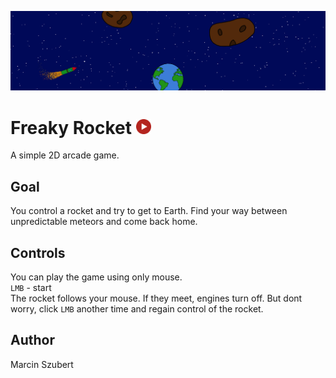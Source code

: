 ![Banner](./media/Banner.png)

# Freaky Rocket [<img alt="Play" title="Play" width="24px" src="./media/PlayButton.png"/>](https://givrox7.itch.io/freaky-rocket "Play")

A simple 2D arcade game.

## Goal

You control a rocket and try to get to Earth. Find your way between unpredictable meteors and come back home. 

## Controls

You can play the game using only mouse. 
<br />
```LMB``` - start
<br />
The rocket follows your mouse. If they meet, engines turn off. But dont worry, click ```LMB``` another time and regain control of the rocket.

## Author
Marcin Szubert
